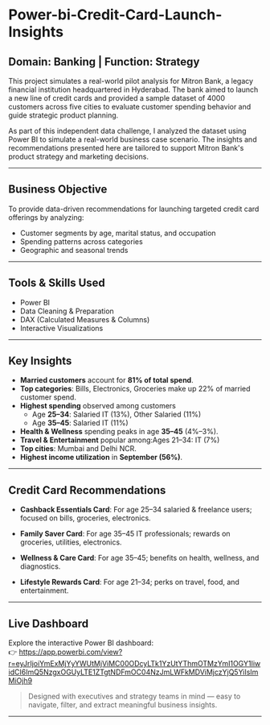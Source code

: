 # Power-bi-Credit-Card-Launch-Insights

## Domain: Banking | Function: Strategy

This project simulates a real-world pilot analysis for Mitron Bank, a legacy financial institution headquartered in Hyderabad. The bank aimed to launch a new line of credit cards and provided a sample dataset of 4000 customers across five cities to evaluate customer spending behavior and guide strategic product planning.

As part of this independent data challenge, I analyzed the dataset using Power BI to simulate a real-world business case scenario. The insights and recommendations presented here are tailored to support Mitron Bank's product strategy and marketing decisions.

---

## Business Objective
To provide data-driven recommendations for launching targeted credit card offerings by analyzing:
- Customer segments by age, marital status, and occupation
- Spending patterns across categories
- Geographic and seasonal trends

---

## Tools & Skills Used
- Power BI
- Data Cleaning & Preparation
- DAX (Calculated Measures & Columns)
- Interactive Visualizations

---

## Key Insights

- **Married customers** account for **81% of total spend**.
- **Top categories**: Bills, Electronics, Groceries make up 22% of married customer spend.
- **Highest spending** observed among customers
  - Age **25–34**: Salaried IT (13%), Other Salaried (11%)
  - Age **35–45**: Salaried IT (11%)
- **Health & Wellness** spending peaks in age **35–45** (4%–3%).
- **Travel & Entertainment** popular among:Ages 21–34: IT (7%)
- **Top cities**: Mumbai and Delhi NCR.
- **Highest income utilization** in **September (56%)**.
  
---

## Credit Card Recommendations

- **Cashback Essentials Card**: For age 25–34 salaried & freelance users; focused on bills, groceries, electronics.

- **Family Saver Card**: For age 35–45 IT professionals; rewards on groceries, utilities, electronics.

- **Wellness & Care Card**: For age 35–45; benefits on health, wellness, and diagnostics.

- **Lifestyle Rewards Card**: For age 21–34; perks on travel, food, and entertainment.

---

## Live Dashboard
Explore the interactive Power BI dashboard:  
👉 https://app.powerbi.com/view?r=eyJrIjoiYmExMjYyYWUtMjViMC00ODcyLTk1YzUtYThmOTMzYmI1OGY1IiwidCI6ImQ5NzgxOGUyLTE1ZTgtNDFmOC04NzJmLWFkMDViMjczYjQ5YiIsImMiOjh9

> Designed with executives and strategy teams in mind — easy to navigate, filter, and extract meaningful business insights.

---
